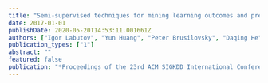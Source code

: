```yaml
---
title: "Semi-supervised techniques for mining learning outcomes and prerequisites"
date: 2017-01-01
publishDate: 2020-05-20T14:53:11.001661Z
authors: ["Igor Labutov", "Yun Huang", "Peter Brusilovsky", "Daqing He"]
publication_types: ["1"]
abstract: ""
featured: false
publication: "*Proceedings of the 23rd ACM SIGKDD International Conference on Knowledge Discovery and Data Mining*"
---
```


